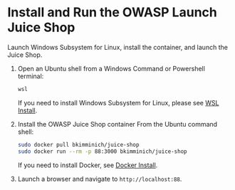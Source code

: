 # Install and Run the OWASP Launch Juice Shop

Launch Windows Subsystem for Linux, install the container, and launch the Juice Shop.

1. Open an Ubuntu shell from a Windows Command or Powershell terminal:

    ``` bat
    wsl
    ```

    If you need to install Windows Subsystem for Linux, please see [WSL Install](wsl-install.md).

1. Install the OWASP Juice Shop container From the Ubuntu command shell:

    ``` bash
    sudo docker pull bkimminich/juice-shop
    sudo docker run --rm -p 88:3000 bkimminich/juice-shop
    ```

    If you need to install Docker, see [Docker Install](./docker-install.md).

1. Launch a browser and navigate to `http://localhost:88`.

